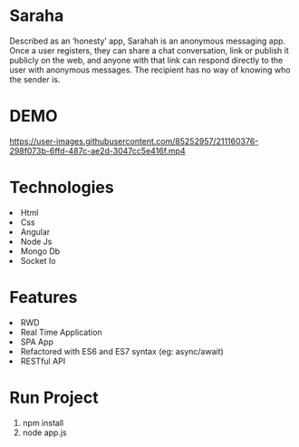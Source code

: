 # Saraha

Described as an ‘honesty’ app, Sarahah is an anonymous messaging app. Once a user registers, they can share a chat conversation, link or publish it publicly on the web, and anyone with that link can respond directly to the user with anonymous messages. The recipient has no way of knowing who the sender is.

# DEMO




https://user-images.githubusercontent.com/85252957/211160376-298f073b-6ffd-487c-ae2d-3047cc5e416f.mp4








# Technologies
<li>Html</li>
<li>Css</li>
<li>Angular</li>
<li>Node Js</li>
<li>Mongo Db</li>
<li>Socket Io</li>



# Features
<li>RWD</li>
<li>Real Time Application</li>
<li>SPA App</li>
<li>Refactored with ES6 and ES7 syntax (eg: async/await)</li>
<li>RESTful API</li>

# Run Project 
<ol>
<li>npm install</li>
<li>node app.js</li>
</ol>
